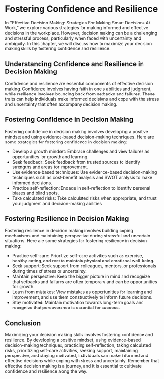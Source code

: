 Fostering Confidence and Resilience
======================================================================================

In "Effective Decision Making: Strategies For Making Smart Decisions At Work," we explore various strategies for making informed and effective decisions in the workplace. However, decision making can be a challenging and stressful process, particularly when faced with uncertainty and ambiguity. In this chapter, we will discuss how to maximize your decision making skills by fostering confidence and resilience.

Understanding Confidence and Resilience in Decision Making
----------------------------------------------------------

Confidence and resilience are essential components of effective decision making. Confidence involves having faith in one's abilities and judgment, while resilience involves bouncing back from setbacks and failures. These traits can help individuals make informed decisions and cope with the stress and uncertainty that often accompany decision making.

Fostering Confidence in Decision Making
---------------------------------------

Fostering confidence in decision making involves developing a positive mindset and using evidence-based decision-making techniques. Here are some strategies for fostering confidence in decision making:

* Develop a growth mindset: Embrace challenges and view failures as opportunities for growth and learning.
* Seek feedback: Seek feedback from trusted sources to identify strengths and areas for improvement.
* Use evidence-based techniques: Use evidence-based decision-making techniques such as cost-benefit analysis and SWOT analysis to make informed decisions.
* Practice self-reflection: Engage in self-reflection to identify personal biases and blind spots.
* Take calculated risks: Take calculated risks when appropriate, and trust your judgment and decision-making abilities.

Fostering Resilience in Decision Making
---------------------------------------

Fostering resilience in decision making involves building coping mechanisms and maintaining perspective during stressful and uncertain situations. Here are some strategies for fostering resilience in decision making:

* Practice self-care: Prioritize self-care activities such as exercise, healthy eating, and rest to maintain physical and emotional well-being.
* Seek support: Seek support from colleagues, mentors, or professionals during times of stress or uncertainty.
* Maintain perspective: Keep the bigger picture in mind and recognize that setbacks and failures are often temporary and can be opportunities for growth.
* Learn from mistakes: View mistakes as opportunities for learning and improvement, and use them constructively to inform future decisions.
* Stay motivated: Maintain motivation towards long-term goals and recognize that perseverance is essential for success.

Conclusion
----------

Maximizing your decision making skills involves fostering confidence and resilience. By developing a positive mindset, using evidence-based decision-making techniques, practicing self-reflection, taking calculated risks, prioritizing self-care activities, seeking support, maintaining perspective, and staying motivated, individuals can make informed and effective decisions while coping with stress and uncertainty. Remember that effective decision making is a journey, and it is essential to cultivate confidence and resilience along the way.

